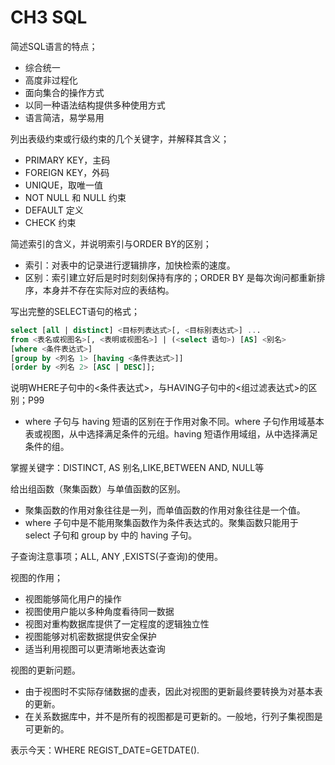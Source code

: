 # CH3 SQL

简述SQL语言的特点；
- 综合统一
- 高度非过程化
- 面向集合的操作方式
- 以同一种语法结构提供多种使用方式
- 语言简洁，易学易用

列出表级约束或行级约束的几个关键字，并解释其含义；
- PRIMARY KEY，主码
- FOREIGN KEY，外码
- UNIQUE，取唯一值
- NOT NULL 和 NULL 约束 
- DEFAULT 定义
- CHECK 约束

简述索引的含义，并说明索引与ORDER BY的区别；
- 索引：对表中的记录进行逻辑排序，加快检索的速度。
- 区别：索引建立好后是时时刻刻保持有序的；ORDER BY 是每次询问都重新排序，本身并不存在实际对应的表结构。

写出完整的SELECT语句的格式；
``` SQL
select [all | distinct] <目标列表达式>[, <目标别表达式>] ...
from <表名或视图名>[, <表明或视图名>] | (<select 语句>) [AS] <别名>
[where <条件表达式>]
[group by <列名 1> [having <条件表达式>]]
[order by <列名 2> [ASC | DESC]];
```

说明WHERE子句中的<条件表达式>，与HAVING子句中的<组过滤表达式>的区别；P99
- where 子句与 having 短语的区别在于作用对象不同。where 子句作用域基本表或视图，从中选择满足条件的元组。having 短语作用域组，从中选择满足条件的组。

掌握关键字：DISTINCT, AS 别名,LIKE,BETWEEN AND, NULL等

给出组函数（聚集函数）与单值函数的区别。
- 聚集函数的作用对象往往是一列，而单值函数的作用对象往往是一个值。
- where 子句中是不能用聚集函数作为条件表达式的。聚集函数只能用于 select 子句和 group by 中的 having 子句。

子查询注意事项；ALL, ANY ,EXISTS(子查询)的使用。

视图的作用；
- 视图能够简化用户的操作
- 视图使用户能以多种角度看待同一数据
- 视图对重构数据库提供了一定程度的逻辑独立性
- 视图能够对机密数据提供安全保护
- 适当利用视图可以更清晰地表达查询

视图的更新问题。
- 由于视图时不实际存储数据的虚表，因此对视图的更新最终要转换为对基本表的更新。
- 在关系数据库中，并不是所有的视图都是可更新的。一般地，行列子集视图是可更新的。

表示今天：WHERE REGIST_DATE=GETDATE().
